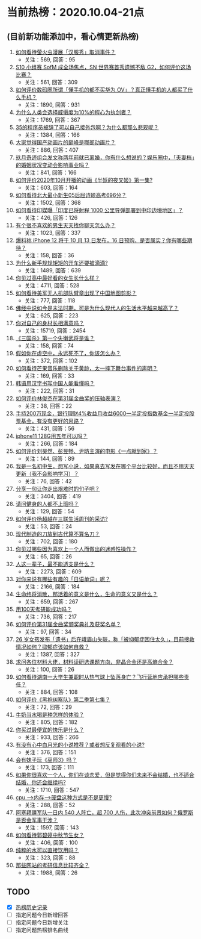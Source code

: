 # 当前热榜：2020.10.04-21点
## (目前新功能添加中，看心情更新热榜)
1. [如何看待萤火虫漫展「汉服秀」取消事件？](https://www.zhihu.com/question/424023471)
    * 关注：569, 回答：95
2. [S10 小组赛 SofM 成全场焦点，SN 世界赛首秀遗憾不敌 G2，如何评价这场比赛？](https://www.zhihu.com/question/424136140)
    * 关注：561, 回答：309
3. [如何评价数码圈所谓「懂手机的都不买华为 OV」？真正懂手机的人都买了什么手机？](https://www.zhihu.com/question/418666404)
    * 关注：1890, 回答：931
4. [为什么人类会选择威慑度为10%的程心为执剑者？](https://www.zhihu.com/question/399755680)
    * 关注：1769, 回答：367
5. [35的程序员被辞了可以自己接外包啊？为什么都那么悲观呢？](https://www.zhihu.com/question/423307803)
    * 关注：1384, 回答：166
6. [大家觉得国产动画片的巅峰是哪部动画片？](https://www.zhihu.com/question/274877617)
    * 关注：886, 回答：407
7. [玖月奇迹组合发文称两年前就已离婚，你有什么想说的？娱乐圈中，「夫妻档」的婚姻状况变动会影响事业吗？](https://www.zhihu.com/question/424095640)
    * 关注：841, 回答：166
8. [如何评价2020年10月开播的动画《半妖的夜叉姬》第一集?](https://www.zhihu.com/question/423164758)
    * 关注：603, 回答：164
9. [如何看待北大最小新生05后屈诗颖高考696分？](https://www.zhihu.com/question/418875654)
    * 关注：1502, 回答：368
10. [如何看待印媒曝「印度已将射程 1000 公里导弹部署到中印边境地区」？](https://www.zhihu.com/question/423721628)
    * 关注：426, 回答：126
11. [有个很不喜欢的男生天天找你聊天怎么办？](https://www.zhihu.com/question/407374486)
    * 关注：1023, 回答：337
12. [爆料称 iPhone 12 将于 10 月 13 日发布，16 日预购，是否属实？你有哪些期待？](https://www.zhihu.com/question/420360334)
    * 关注：158, 回答：36
13. [为什么新手规规矩矩的开车还要被滴滴?](https://www.zhihu.com/question/388891942)
    * 关注：1489, 回答：639
14. [你见过高中最好看的女生长什么样？](https://www.zhihu.com/question/378548392)
    * 关注：4711, 回答：528
15. [如何看待美军无人机部队臂章出现了中国地图剪影？](https://www.zhihu.com/question/423451157)
    * 关注：777, 回答：118
16. [佛经中说如今是末法时期，可是为什么现代人的生活水平越来越高了？](https://www.zhihu.com/question/22159182)
    * 关注：625, 回答：223
17. [你对自己的身材长相满意吗？](https://www.zhihu.com/question/321151616)
    * 关注：15719, 回答：2454
18. [《三国杀》第一个失衡武将是谁？](https://www.zhihu.com/question/423852389)
    * 关注：158, 回答：74
19. [假如你在虚空中，永远死不了，你该怎么办？](https://www.zhihu.com/question/424011911)
    * 关注：372, 回答：102
20. [如何看待芒果音乐删除关于黄龄，太一摔下舞台事件的声明？](https://www.zhihu.com/question/423342498)
    * 关注：169, 回答：33
21. [韩语用汉字书写中国人能看懂吗？](https://www.zhihu.com/question/373827069)
    * 关注：222, 回答：31
22. [如何评价林俊杰在第31届金曲奖的压轴表演？](https://www.zhihu.com/question/424052993)
    * 关注：38, 回答：22
23. [手持200万现金，银行理财4%收益月收益6000一半定投指数基金一半定投股票基金，有没有更好的思路？](https://www.zhihu.com/question/421512915)
    * 关注：431, 回答：56
24. [iphone11  128G用五年可以吗？](https://www.zhihu.com/question/416575369)
    * 关注：266, 回答：184
25. [如何评价刘昊然、彭昱畅、尹昉主演的电影《一点就到家》？](https://www.zhihu.com/question/413935925)
    * 关注：144, 回答：89
26. [我是一名初中生，想写小说，如果真去写发在哪个平台比较好，而且不用天天更新（我不会影响学习）？](https://www.zhihu.com/question/423733830)
    * 关注：76, 回答：42
27. [分享一句让你走出艰难时的句子吧？](https://www.zhihu.com/question/394252086)
    * 关注：3404, 回答：419
28. [请问健身的人都不上班吗？](https://www.zhihu.com/question/422647027)
    * 关注：129, 回答：54
29. [如何评价杨超越在三联生活周刊的采访?](https://www.zhihu.com/question/424043870)
    * 关注：53, 回答：24
30. [现代制造的刀放到古代算不算名刀？](https://www.zhihu.com/question/411561262)
    * 关注：702, 回答：180
31. [你见过哪些因为喜欢上一个人而做出的迷惑性操作？](https://www.zhihu.com/question/424107228)
    * 关注：65, 回答：26
32. [人这一辈子，最不能透支是什么？](https://www.zhihu.com/question/422796779)
    * 关注：2273, 回答：609
33. [对你来说有哪些有趣的「日语单词」呢？](https://www.zhihu.com/question/36540971)
    * 关注：2166, 回答：184
34. [生命终将消散，那活着的意义是什么，生命的意义又是什么？](https://www.zhihu.com/question/422394056)
    * 关注：659, 回答：267
35. [用100天考研能成功吗？](https://www.zhihu.com/question/65183564)
    * 关注：736, 回答：217
36. [如何评价第31届金曲奖颁奖典礼及获奖名单？](https://www.zhihu.com/question/424021293)
    * 关注：97, 回答：34
37. [26 岁女孩发布「遗书」后在峨眉山失联，称「被抑郁症困住太久」，目前搜救情况如何？抑郁症该如何自救？](https://www.zhihu.com/question/424003211)
    * 关注：1387, 回答：327
38. [求问各位材料大佬，材料读研选课题方向，非晶合金还是高熵合金？](https://www.zhihu.com/question/422280140)
    * 关注：100, 回答：26
39. [如何看待湖南一大学生兼职时从热气球上坠落身亡？飞行营地应承担哪些责任？](https://www.zhihu.com/question/423919540)
    * 关注：884, 回答：108
40. [如何评价《黑袍纠察队》第二季第七集？](https://www.zhihu.com/question/423856104)
    * 关注：72, 回答：29
41. [牛奶当水喝是种怎样的体验？](https://www.zhihu.com/question/41816772)
    * 关注：805, 回答：182
42. [你买过最便宜的快乐是什么？](https://www.zhihu.com/question/421788338)
    * 关注：933, 回答：266
43. [有没有心中白月光的小说推荐？或者想反复观看的小说?](https://www.zhihu.com/question/418421799)
    * 关注：376, 回答：151
44. [会有妹子玩《巫师3》吗？](https://www.zhihu.com/question/59470677)
    * 关注：173, 回答：111
45. [如果你很喜欢一个人，你们在谈恋爱，但是觉得你们未来不会结婚，也不适合结婚，你还会继续吗?](https://www.zhihu.com/question/416371722)
    * 关注：1710, 回答：547
46. [cpu —>内存—>硬盘这种方式是不是更慢?](https://www.zhihu.com/question/423243212)
    * 关注：288, 回答：52
47. [阿塞拜疆军队一日内 540 人阵亡，超 700 人伤，此次冲突前景如何？俄罗斯是否会军事干涉？](https://www.zhihu.com/question/423957597)
    * 关注：1597, 回答：143
48. [如何看待郭碧婷中秋节生女？](https://www.zhihu.com/question/423910939)
    * 关注：406, 回答：100
49. [纯粹的水可以直接饮用吗？](https://www.zhihu.com/question/423463008)
    * 关注：323, 回答：88
50. [那些网站的考研信息比较齐全？](https://www.zhihu.com/question/21292015)
    * 关注：1988, 回答：26
## TODO
* [x] [热榜历史记录](hot_history/AllHot.md)
* [ ] 指定问题今日新增回答
* [ ] 指定问题今日新增关注
* [ ] 指定问题热榜排名曲线
